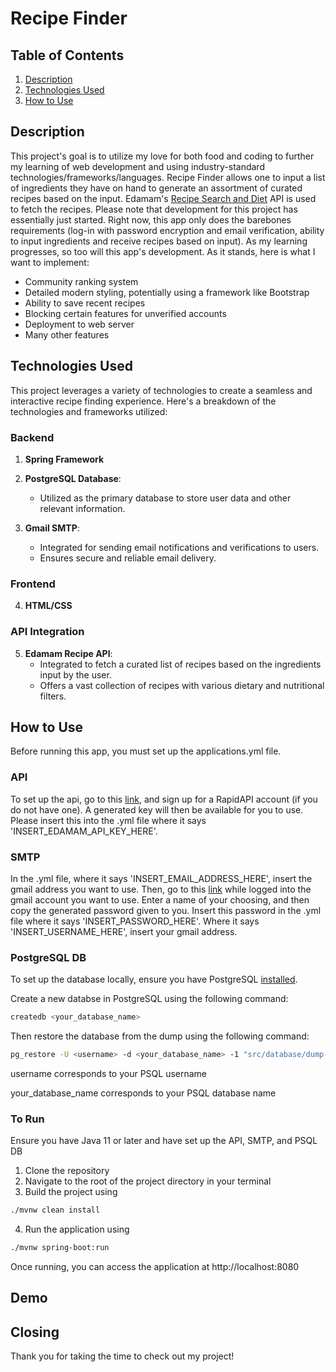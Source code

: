 # Recipe Finder
## Table of Contents
1. [Description](#description)
2. [Technologies Used](#technologies-used)
3. [How to Use](#how-to-use)
## Description
This project's goal is to utilize my love for both food and coding to further my learning of web development and using industry-standard technologies/frameworks/languages. Recipe Finder allows one to input a list of ingredients they have on hand to generate an assortment of curated recipes based on the input. Edamam's [Recipe Search and Diet](https://rapidapi.com/edamam/api/recipe-search-and-diet/) API is used to fetch the recipes. Please note that development for this project has essentially just started. Right now, this app only does the barebones requirements (log-in with password encryption and email verification, ability to input ingredients and receive recipes based on input). As my learning progresses, so too will this app's development. As it stands, here is what I want to implement:
- Community ranking system
- Detailed modern styling, potentially using a framework like Bootstrap
- Ability to save recent recipes
- Blocking certain features for unverified accounts
- Deployment to web server
- Many other features

## Technologies Used

This project leverages a variety of technologies to create a seamless and interactive recipe finding experience. Here's a breakdown of the technologies and frameworks utilized:

### Backend

1. **Spring Framework**
   
2. **PostgreSQL Database**:
   - Utilized as the primary database to store user data and other relevant information.

3. **Gmail SMTP**:
   - Integrated for sending email notifications and verifications to users.
   - Ensures secure and reliable email delivery.

### Frontend

4. **HTML/CSS**
  
### API Integration

5. **Edamam Recipe API**:
   - Integrated to fetch a curated list of recipes based on the ingredients input by the user.
   - Offers a vast collection of recipes with various dietary and nutritional filters.

## How to Use
Before running this app, you must set up the applications.yml file.
### API
To set up the api, go to this [link](https://rapidapi.com/edamam/api/recipe-search-and-diet/), and sign up for a RapidAPI account (if you do not have one). A generated key will then be available for you to use. Please insert this into the .yml file where it says 'INSERT_EDAMAM_API_KEY_HERE'.

### SMTP
In the .yml file, where it says 'INSERT_EMAIL_ADDRESS_HERE', insert the gmail address you want to use. 
Then, go to this [link](https://myaccount.google.com/apppasswords) while logged into the gmail account you want to use. Enter a name of your choosing, and then copy the generated password given to you. Insert this password in the .yml file where it says 'INSERT_PASSWORD_HERE'. 
Where it says 'INSERT_USERNAME_HERE', insert your gmail address. 

### PostgreSQL DB
To set up the database locally, ensure you have PostgreSQL [installed](https://www.postgresql.org/download/). 

Create a new databse in PostgreSQL using the following command:
```sh
createdb <your_database_name>
```

Then restore the database from the dump using the following command:
```sh
pg_restore -U <username> -d <your_database_name> -1 "src/database/dump-postgres-202309111836"
```

username corresponds to your PSQL username

your_database_name corresponds to your PSQL database name

### To Run
Ensure you have Java 11 or later and have set up the API, SMTP, and PSQL DB

1. Clone the repository
2. Navigate to the root of the project directory in your terminal
3. Build the project using
```sh
./mvnw clean install
```  
4. Run the application using
```sh
./mvnw spring-boot:run
```

Once running, you can access the application at http://localhost:8080

## Demo

## Closing
Thank you for taking the time to check out my project!


  

